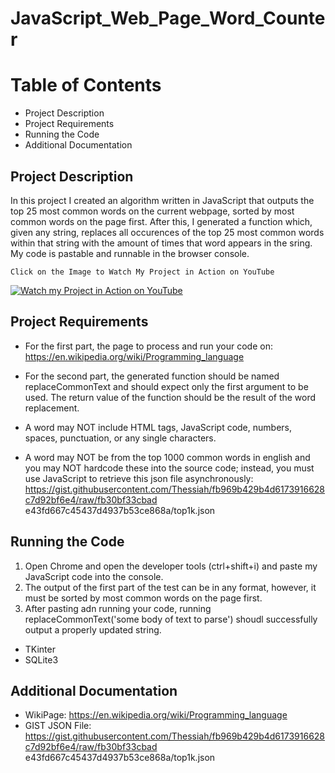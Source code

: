 # JavaScript_Web_Page_Word_Counter


# Table of Contents
* Project Description
* Project Requirements
* Running the Code
* Additional Documentation

## Project Description

In this project I created an algorithm written in JavaScript that outputs the top 25 most common words on the current webpage, sorted by most common words on the page first. After this, I generated a function which, given any string, replaces all occurences of the top 25 most common words within that string with the amount of times that word appears in the sring. My code is pastable and runnable in the browser console.

```
Click on the Image to Watch My Project in Action on YouTube
```
[![Watch my Project in Action on YouTube](JS_Word_Count.gif)](https://youtu.be/mu8z7LGjdCA)

## Project Requirements

* For the first part, the page to process and run your code on: https://en.wikipedia.org/wiki/Programming_language

* For the second part, the generated function should be named replaceCommonText and should expect only the first argument to be used. The return value of the function should be the result of the word replacement.

* A word may NOT include HTML tags, JavaScript code, numbers, spaces, punctuation, or any single characters.

* A word may NOT be from the top 1000 common words in english and you may NOT hardcode these into the source code; instead, you must use JavaScript to retrieve this json file asynchronously: https://gist.githubusercontent.com/Thessiah/fb969b429b4d6173916628c7d92bf6e4/raw/fb30bf33cbad e43fd667c45437d4937b53ce868a/top1k.json

## Running the Code

1. Open Chrome and open the developer tools (ctrl+shift+i) and paste my JavaScript code into the console.
2. The output of the first part of the test can be in any format, however, it must be sorted by most common words on the page first.
3. After pasting adn running your code, running replaceCommonText('some body of text to parse') shoudl successfully output a properly updated string.

* TKinter
* SQLite3

## Additional Documentation

* WikiPage: https://en.wikipedia.org/wiki/Programming_language
* GIST JSON File: https://gist.githubusercontent.com/Thessiah/fb969b429b4d6173916628c7d92bf6e4/raw/fb30bf33cbad e43fd667c45437d4937b53ce868a/top1k.json